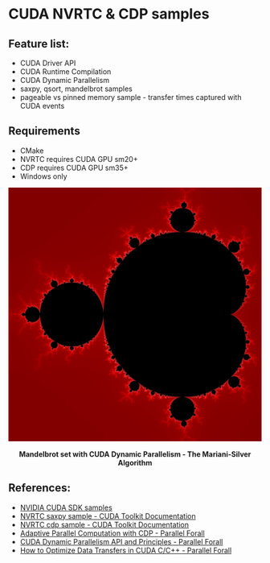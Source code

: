 # CUDA NVRTC & CDP samples

## Feature list:
 * CUDA Driver API
 * CUDA Runtime Compilation
 * CUDA Dynamic Parallelism
 * saxpy, qsort, mandelbrot samples
 * pageable vs pinned memory sample - transfer times captured with CUDA events

## Requirements
 * CMake
 * NVRTC requires CUDA GPU sm20+
 * CDP requires CUDA GPU sm35+
 * Windows only

<p align="center"><img src="mandelbrot.jpg" width="800" /></p>
<p align="center"><b>Mandelbrot set with CUDA Dynamic Parallelism - The Mariani-Silver Algorithm</b></p>

## References:
 * [NVIDIA CUDA SDK samples](https://github.com/NVIDIA/cuda-samples)
 * [NVRTC saxpy sample - CUDA Toolkit Documentation](http://docs.nvidia.com/cuda/nvrtc/index.html#code-saxpy-cpp)
 * [NVRTC cdp sample - CUDA Toolkit Documentation](http://docs.nvidia.com/cuda/nvrtc/index.html#example-dynamic-parallelism)
 * [Adaptive Parallel Computation with CDP - Parallel Forall](https://devblogs.nvidia.com/parallelforall/introduction-cuda-dynamic-parallelism/)
 * [CUDA Dynamic Parallelism API and Principles - Parallel Forall](https://devblogs.nvidia.com/parallelforall/cuda-dynamic-parallelism-api-principles/)
 * [How to Optimize Data Transfers in CUDA C/C++ - Parallel Forall](https://devblogs.nvidia.com/parallelforall/how-optimize-data-transfers-cuda-cc/)
